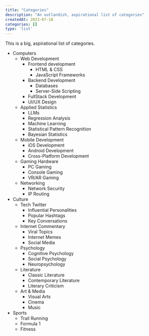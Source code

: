 ```yaml
---
title: "Categories"
description: "An outlandish, aspirational list of categories"
createdAt: 2023-07-18
categories: []
type: 'list'
---
```


This is a big, aspirational list of categories.

- Computers
  - Web Development
    - Frontend development
      - HTML & CSS
      - JavaScript Frameworks
    - Backend Development
      - Databases
      - Server-Side Scripting
    - FullStack Development
    - UI/UX Design
  - Applied Statistics
    - LLMs
    - Regression Analysis
    - Machine Learning
    - Statistical Pattern Recognition
    - Bayesian Statistics
  - Mobile Development
    - iOS Development
    - Android Development
    - Cross-Platform Development
  - Gaming Hardware
    - PC Gaming
    - Console Gaming
    - VR/AR Gaming
  - Networking
    - Network Security
    - IP Routing
- Culture
  - Tech Twitter
    - Influential Personalities
    - Popular Hashtags
    - Key Conversations
  - Internet Commentary
    - Viral Topics
    - Internet Memes
    - Social Media
  - Psychology
    - Cognitive Psychology
    - Social Psychology
    - Neuropsychology
  - Literature
    - Classic Literature
    - Contemporary Literature
    - Literary Criticism
  - Art & Media
    - Visual Arts
    - Cinema
    - Music
- Sports
  - Trail Running
  - Formula 1
  - Fitness